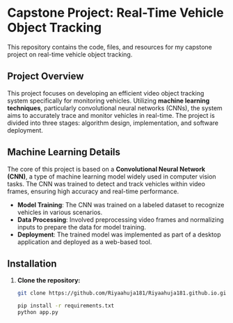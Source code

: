 # Capstone Project: Real-Time Vehicle Object Tracking

This repository contains the code, files, and resources for my capstone project on real-time vehicle object tracking.

## Project Overview

This project focuses on developing an efficient video object tracking system specifically for monitoring vehicles. Utilizing **machine learning techniques**, particularly convolutional neural networks (CNNs), the system aims to accurately trace and monitor vehicles in real-time. The project is divided into three stages: algorithm design, implementation, and software deployment.

## Machine Learning Details

The core of this project is based on a **Convolutional Neural Network (CNN)**, a type of machine learning model widely used in computer vision tasks. The CNN was trained to detect and track vehicles within video frames, ensuring high accuracy and real-time performance.

- **Model Training**: The CNN was trained on a labeled dataset to recognize vehicles in various scenarios.
- **Data Processing**: Involved preprocessing video frames and normalizing inputs to prepare the data for model training.
- **Deployment**: The trained model was implemented as part of a desktop application and deployed as a web-based tool.

## Installation

1. **Clone the repository:**
   ```bash
   git clone https://github.com/Riyaahuja181/Riyaahuja181.github.io.git

   pip install -r requirements.txt
   python app.py

